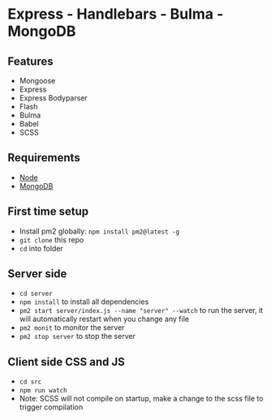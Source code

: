 # Express - Handlebars - Bulma - MongoDB

## Features
- Mongoose
- Express
- Express Bodyparser
- Flash
- Bulma
- Babel
- SCSS

## Requirements
- [Node](https://nodejs.org/en/download/)
- [MongoDB](https://www.mongodb.com/download-center/community)

## First time setup
- Install pm2 globally: `npm install pm2@latest -g`
- `git clone` this repo
- `cd` into folder

## Server side
- `cd server`
- `npm install` to install all dependencies
- `pm2 start server/index.js --name "server" --watch` to run the server, it will automatically restart when you change any file
- `pm2 monit` to monitor the server
- `pm2 stop server` to stop the server

## Client side CSS and JS
- `cd src`
- `npm run watch`
- Note: SCSS will not compile on startup, make a change to the scss file to trigger compilation
